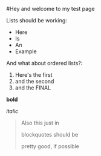 #Hey and welcome to my test page

Lists should be working:

* Here
* Is 
* An 
* Example

And what about ordered lists?:

1. Here's the first
2. and the second
3. and the FINAL

**bold**

_italic_

>Also this just in
>
>blockquotes should be
>
>pretty good, if possible
